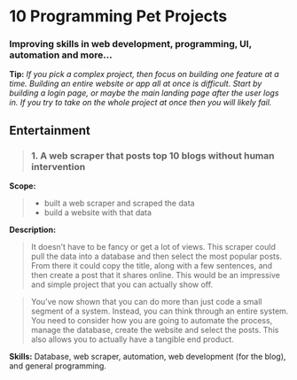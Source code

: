 # 10 Programming Pet Projects

### Improving skills in web development, programming, UI, automation and more...

**Tip:** _If you pick a complex project, then focus on building one feature at a time. Building an entire website or app all at once is difficult. Start by building a login page, or maybe the main landing page after the user logs in. If you try to take on the whole project at once then you will likely fail._

## Entertainment
> ### 1. A web scraper that posts top 10 blogs without human intervention

**Scope:**
> - built a web scraper and scraped the data
> - build a website with that data

**Description:**
>  It doesn’t have to be fancy or get a lot of views. This scraper could pull the data into a database and then select the most popular posts. 
>  From there it could copy the title, along with a few sentences, and then create a post that it shares online. This would be an impressive and simple project that you can actually show off.

> You’ve now shown that you can do more than just code a small segment of a system.
> Instead, you can think through an entire system. You need to consider how you are going to automate the process, manage the database, create the website and select the posts. This also allows you to actually have a tangible end product.

**Skills:** Database, web scraper, automation, web development (for the blog), and general programming.



